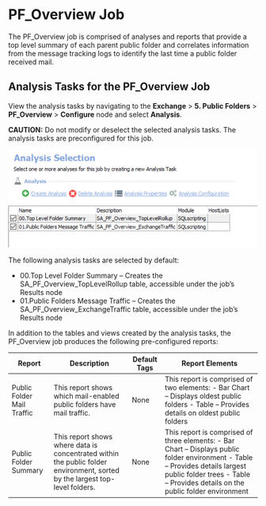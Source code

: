 # PF\_Overview Job

The PF\_Overview job is comprised of analyses and reports that provide a top level summary of each parent public folder and correlates information from the message tracking logs to identify the last time a public folder received mail.

## Analysis Tasks for the PF\_Overview Job

View the analysis tasks by navigating to the __Exchange__ > __5. Public Folders__ > __PF\_Overview__ > __Configure__ node and select __Analysis__.

__CAUTION:__ Do not modify or deselect the selected analysis tasks. The analysis tasks are preconfigured for this job.

![Analysis Tasks for the PF_Overview Job](/static/img/product_docs/accessanalyzer/accessanalyzer/enterpriseauditor/solutions/exchange/publicfolders/overviewanalysis.png)

The following analysis tasks are selected by default:

- 00.Top Level Folder Summary – Creates the SA\_PF\_Overview\_TopLevelRollup table, accessible under the job’s Results node
- 01.Public Folders Message Traffic – Creates the SA\_PF\_Overview\_ExchangeTraffic table, accessible under the job’s Results node

In addition to the tables and views created by the analysis tasks, the PF\_Overview job produces the following pre-configured reports:

| Report | Description | Default Tags | Report Elements |
| --- | --- | --- | --- |
| Public Folder Mail Traffic | This report shows which mail-enabled public folders have mail traffic. | None | This report is comprised of two elements:   - Bar Chart – Displays oldest public folders - Table – Provides details on oldest public folders |
| Public Folder Summary | This report shows where data is concentrated within the public folder environment, sorted by the largest top-level folders. | None | This report is comprised of three elements:   - Bar Chart – Displays public folder environment - Table – Provides details largest public folder trees - Table – Provides details on the public folder environment |
